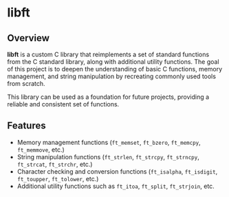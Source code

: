# libft

## Overview

**libft** is a custom C library that reimplements a set of standard functions from the C standard library, along with additional utility functions. The goal of this project is to deepen the understanding of basic C functions, memory management, and string manipulation by recreating commonly used tools from scratch.

This library can be used as a foundation for future projects, providing a reliable and consistent set of functions.

## Features

- Memory management functions (`ft_memset`, `ft_bzero`, `ft_memcpy`, `ft_memmove`, etc.)
- String manipulation functions (`ft_strlen`, `ft_strcpy`, `ft_strncpy`, `ft_strcat`, `ft_strchr`, etc.)
- Character checking and conversion functions (`ft_isalpha`, `ft_isdigit`, `ft_toupper`, `ft_tolower`, etc.)
- Additional utility functions such as `ft_itoa`, `ft_split`, `ft_strjoin`, etc.

